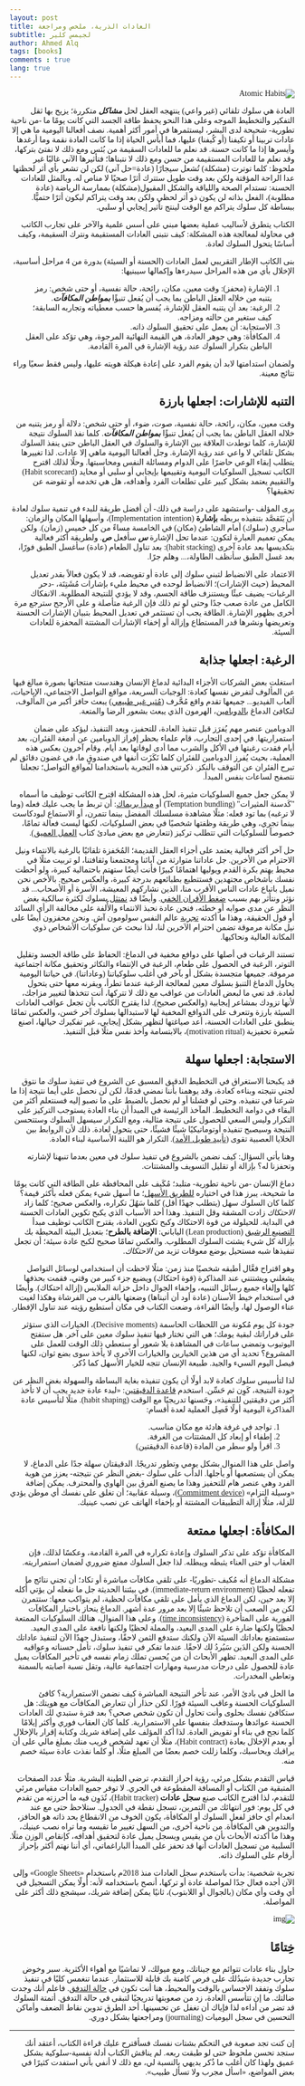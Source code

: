```yaml
---
layout: post
title: العادات الذرية، ملخص ومراجعة
subtitle: لجيمس كلير
author: Ahmed Alq
tags: [books]
comments : true
lang: true
---
```


<div dir="rtl" style="font-family: 'Amiri', serif;" markdown="1">

![Atomic Habits](https://d33wubrfki0l68.cloudfront.net/0f41f9f42d59d6088234e0870bc818917f5da89a/2e5a1/images/atomic-habits_gallery_hi-res_04.jpg)

العادة هي سلوك تلقائي (غير واعي) ينتهجه العقل لحل ***مشاكل*** متكررة؛ يزيح بها ثقل التفكير والتخطيط الموجه وعلى هذا النحو يحفظ طاقة الجسد التي كانت يومًا ما -من ناحية تطورية- شحيحة لدى البشر، ليستثمرها في أمور أكثر أهمية. نصف أفعالنا اليومية ما هي إلا عادات تربينا أو تكيفنا (أو كُيفنا) عليها، فما أبأس الحياة إذا ما كانت العادة نقمة وما أرغدها وأيسرها إذا ما كانت حسنة. قد نعلم ما للعادات السقيمة من بُئس ومع ذلك لا نفتئ بتركها، وقد نعلم ما للعادات المستقيمة من حسن ومع ذلك لا نتبناها؛ فتأثيرها الآني غالبًا غير ملحوظ: كلما توترت (مشكلة) تُشعل سيجارًا (عادة=حل آني) لكن لن تشعر بأي أثر لحظتها عدا الراحة المؤقتة ولكن بعد وقت طويل ستترك أثرًا صحيًا لا مناص له. وبالمثل للعادات الحسنة: تستدام الصحة واللياقة والشكل المقبول(مشكلة) بممارسة الرياضة (عادة مطلوبة)، الفعل بذاته لن يكون ذو أثر لحظي ولكن بعد وقت يتراكم ليكون أثرًا حتميًّا. ببساطة كل سلوك يتراكم مع الوقت لينتج تأثير إيجابي أو سلبي. 

الكتاب يتطرق لأساليب عملية بعضها مبني على أسس علمية والآخر على تجارب الكاتب في محاولة لمعالجة هذه المشكلة: كيف نتبنى العادات المستقيمة ونترك السقيمة، وكيف أساسًا يتحول السلوك لعادة.

بنى الكاتب الإطار التقريبي لعمل العادات (الحسنة أو السيئة) بدورة من 4 مراحل أساسية، الإخلال بأي من هذه المراحل سيدرءها وإكمالها سيبنيها: 

1. الإشارة (محفز): وقت معين، مكان، رائحة، حالة نفسية، أو حتى شخص: رمز يتنبه من خلاله العقل الباطن بما يجب أن يُفعل تنبؤًا ***بمواطن المكافآت***.
2. الرغبة: بعد أن يتنبه العقل للإشارة، يُفسرها حسب معطياته وتجاربه السابقة؛ كيف ستغير من حالته ومزاجه. 
3. الاستجابة: أن يعمل على تحقيق السلوك ذاته. 
4. المكافأة: وهي جوهر العادة، هي القيمة النهائية المرجوة، وهي تؤكد على العقل الباطن بتكرار السلوك عند رؤية الإشارة في المرة القادمة.

ولضمان استدامتها لابد أن يقوم الفرد على إعادة هيكلة هويته عليها، وليس فقط سعيًا وراء نتائج معينة. 

## التنبه للإشارات: اجعلها بارزة

 وقت معين، مكان، رائحة، حالة نفسية، صوت، ضوء، أو حتى شخص: دلالة أو رمز يتنبه من خلاله العقل الباطن بما يجب أن يُفعل تنبؤًا ***بمواطن المكافآت***. كلما نفذ السلوك نتيجة للإشارة، كلما توطدت العلاقة بين الإشارة والسلوك في العقل الباطن حتى ينفذ السلوك بشكل تلقائي لا واعي عند رؤية الإشارة. وجل أفعالنا اليومية ماهي إلا عادات. لذا تغييرها يتطلب إبقاء الوعي حاضرًا على الدوام ومسائلة النفس ومحاسبتها. وحلًا لذلك اقترح الكاتب تسجيل السلوكيات اليومية وتقييمها بإيجابي أو سلبي أو محايد (Habit scorecard) والتقييم يعتمد بشكل كبير على تطلعات الفرد وأهدافه، هل هي تخدمه أو تقوضه عن تحقيقها؟ 

 يرى المؤلف -واستشهد على دراسة في ذلك- أن أفضل طريقة للبدء في تنمية سلوك لعادة أن يَتَقصَّد بتنفيذه بربطه **بإشارة** (Implementation intention)، وأسهلها المكان والزمان: سأجري (سلوك) أمام الشاطئ (مكان) في الخامسة مساءً من كل خميس (زمان). ولكن يمكن تعميم العبارة لتكون: عندما تحل الإشارة ***س*** سأفعل ***ص***. ولطريقة أكثر فعالية بتكديسها بعد عادة آخرى (habit stacking): بعد تناول الطعام (عادة) سأغسل الطبق فورًا، بعد غسل الطبق سأنظف الطاولة،... وهلم جرًا. 

الاعتماد على الانضباط لتبني سلوك إلى عادة أو تقويضه، قد لا يكون فعالاً بقدر تعديل المحيط (حيث الإشارات)؛ الانضباط لوحده في محيط مليء بإشارات مُشَتِتَة، -دحر الرغبات- يضيف عبئًا ويستنزف طاقة الجسم، وقد لا يؤدي للنتيجة المطلوبة. الانفكاك الكامل من عادة صعب جدًا وحتى لو تم ذلك فإن الرغبة متأصلة و على الأرجح سترجع مرة أخرى بظهور الإشارة. الطاقة يجب أن تستثمر في تعديل المحيط بتبيان الإشارات الحسنة وتعريضها ونشرها قدر المستطاع وإزالة أو إخفاء الإشارات المشتتة المحفزة للعادات السيئة. 

## الرغبة: اجعلها جذابة 

استغلت بعض الشركات الأجزاء البدائية لدماغ الإنسان وهندست منتجاتها بصورة مبالغ فيها عن المألوف لتفرض نفسها كعادة: الوجبات السريعة، مواقع التواصل الاجتماعي، الإباحيات، ألعاب الفيديو... جميعها تقدم واقع مُحَّرف ([مُثير غير طبيعي](https://en.wikipedia.org/wiki/Supernormal_stimulus)) يبعث حافز أكبر من المألوف، لتكافئ الدماغ [بالدوبامين](https://www.psychologytoday.com/intl/basics/dopamine)، الهرمون الذي يبعث بشعور الرضا والمتعة. 

الدوبامين عنصر مهم يُفرَز قبل تنفيذ العادة، للتحفيز، وبعد التنفيذ، ليؤكد على ضمان استمراريتها. في إحدى التجارب، قام علماء بحظر إفراز الدوبامين عن أدمغة الفئران، بعد أيام فقدت رغبتها في الأكل والشرب مما أدى لوفاتها بعد أيام. وقام آخرون بعكس هذه العملية، بحيث يُفرز الدوبامين للفئران كلما نَكَزَت أنفها في صندوقٍ ما، في غضون دقائق لم تبرح الفئران عن التوقف بالنكز. ذكرتني هذه التجربة باستخدامنا لمواقع التواصل؛ تجعلنا نتصفح لساعات بنفس المبدأ. 

لا يمكن جعل جميع السلوكيات مثيرة، لحل هذه المشكلة اقترح الكاتب توظيف ما أسماه "كَدسنة المثيرات" (Temptation bundling) أو [مبدأ بريماك](https://en.wikipedia.org/wiki/Premack%27s_principle): أن تربط ما يجب عليك فعله (وما لا ترغبه) بما تود فعله: مثلًا مشاهدة مسلسلك المفضل بينما تتمرن، أو الاستماع لبودكاست بينما تجري، وهي طريقة وظفتها شخصيًا في بعض السلوكيات، لكنها ليست فعالة تمامًا، خصوصاً للسلوكيات التي تتطلب تركيز (تتعارض مع بعض مبادئ كتاب [العمل العميق](https://www.goodreads.com/book/show/25744928-deep-work)).

حل آخر أكثر فعالية يعتمد على أجزاء العقل القديمة؛ المُحَفزة تلقائيًا بالرغبة بالانتماء ونيل الاحترام من الأخرين. جل عاداتنا متوارثة من آبائنا ومجتمعنا وثقافتنا، لو تربيت مثلًا في محيط يهتم بكرة القدم ويوليها اهتمامًا كبيرًا فأنت أيضًا ستهتم باحتمالية كبيرة، ولو أحطت نفسك بأشخاص مجتهدين فستتطبع بطبائعهم بدرجة كبيرة، والعكس صحيح. بالأخص نحن نميل باتباع عادات الناس الأقرب منا، الذين نشاركهم المعيشة، الأسرة أو الأصحاب... قد نؤثر ونتأثر بهم بسبب [ضغط الأقران الخفي](https://ar.wikipedia.org/wiki/%D8%B6%D8%BA%D8%B7_%D8%A7%D9%84%D8%A3%D9%82%D8%B1%D8%A7%D9%86). وأيضًا قد [نمتثل](https://ar.wikipedia.org/wiki/%D8%A7%D9%85%D8%AA%D8%AB%D8%A7%D9%84_(%D8%B9%D9%84%D9%85_%D9%86%D9%81%D8%B3)) بسلوك لكثرة سالكية بغض النظر عن مدى صوابه أو خطئه، فنحن عادة نحبذ الانتماء والأُلفة على مخالفة الرأي السائد أو قول الحقيقة، وهذا ما أكدته [تجربة](https://www.youtube.com/watch?v=NyDDyT1lDhA) عالم النفس سولومون آش. ونحن محفزون أيضًا على نيل مكانة مرموقة تضمن احترام الآخرين لنا، لذا نبحث عن سلوكيات الأشخاص ذوي المكانة العالية ونحاكيها.

تستند الرغبات في أصلها على دوافع مخفية في الدماغ: الحفاظ على طاقة الجسد وتقليل التوتر، الرغبة في الحصول على طعام، الرغبة في الإنتماء والتكاثر وتحقيق مكانة اجتماعية مرموقة. جميعها متجسدة بشكل أو بآخر في أغلب سلوكياتنا (وعاداتنا). في حياتنا اليومية يحاول الدماغ التنبؤ بسلوك معين لمعالجة الرغبة عندما تطرأ، ويقرنه معها حتى يتحول لعادة. قد تعي ما لبعض العادات من عواقب مع ذلك لا تتركها، أنت تتخذها لتغيير مزاجك، لأنها تزودك بمشاعر إيجابية (والعكس صحيح). لذا يقترح الكاتب بأن تجعل عواقب العادات السيئة بارزة وتتعرف على الدوافع المخفية لها لاستبدالها بسلوك آخر حَسن، والعكس تمامًا ينطبق على العادات الحسنة، أعد صياغتها لتظهر بشكل إيجابي، غير تفكيرك حيالها، اصنع شَعيرة تحفيزية (motivation ritual)، بالابتسامة وأخذ نفس مثلًا قبل التنفيذ.   

## الاستجابة: اجعلها سهلة

قد يكبحنا الاستغراق في التخطيط الدقيق المسبق عن الشروع في تنفيذ سلوك ما نتوق لجني نتيجته وبناءه كعادة، وقد يوهمنا بأننا نمضي قدمًا، لكن لن نحصل على أيما نتيجة إذا ما شرعنا في تنفيذه. وحتى لو فشلنا أو لم نحصل بالضبط على ما نصبو إليه فسنتعلم أكثر من البقاء في دوامة التخطيط. المآخذ الرئيسة في المبدأ أن بناء العادة يستوجب التركيز على التكرار وليس السعي للحصول على نتيجة مثالية، ومع التكرار سيسهل السلوك وستتحسن النتيجة وسيصبح تنفيذه أوتوماتيكيًا شيئًا فشيئًا، حتى يتحول لعادة. ذلك لأن الروابط بين الخلايا العصبية تقوى ([تأييد طويل الأمد](https://ar.wikipedia.org/wiki/%D8%AA%D8%A3%D9%8A%D9%8A%D8%AF_%D8%B7%D9%88%D9%8A%D9%84_%D8%A7%D9%84%D8%A3%D9%85%D8%AF)). التكرار هو اللبنة الأساسية لبناء العادة. 

وهنا يأتي السؤال: كيف نضمن بالشروع في تنفيذ سلوك في معين بعدما تنبهنا لإشارته وتحفزنا له؟ بإزالة أو تقليل التسويف والمشتتات.

دماغ الإنسان -من ناحية تطورية- متلبد؛ مُكَيف على المحافظة على الطاقة التي كانت يومًا ما شحيحة، يبرز هذا في اختياره [للطريق الأسهل](https://en.wikipedia.org/wiki/Path_of_least_resistance)؛ ما أسهل شيء يمكن فعله بأكثر قيمة؟ كلما كان السلوك سهل (يتطلب جهدًا أقل) كلما سَهُلَ تكراره، والعكس صحيح؛ كلما زاد *الاحتكاك* زادت المشقة وقل التنفيذ. وهذا أحد الأسباب الذي يكبح تكوين العادات الحسنة في البداية. للحيلولة من قوة الاحتكاك وكبح تكوين العادة، يقترح الكاتب توظيف مبدأ [التصنيع الرشيق](https://ar.wikipedia.org/wiki/%D8%AA%D8%B5%D9%86%D9%8A%D8%B9_%D8%B1%D8%B4%D9%8A%D9%82) (Lean production) الياباني: **الإضافة بالطرح**؛ بتعديل البيئة المحيطة بك بإزالة كل شيء يشتت السلوك المطلوب. والعكس تمامًا صحيح لكبح عادة سيئة؛ أن تجعل تنفيذها شبه مستحيل بوضع معوقات تزيد من *الاحتكاك*.     

وهو اقتراح فعَّال أطبقه شخصيًا منذ زمن: مثلًا لاحظت أن استخدامي لوسائل التواصل يشغلني ويشتتني عند المذاكرة (قوة احتكاك) ويضيع جزء كبير من وقتي، فقمت بحذفها كلها وإلغاء جميع رسائل التنبيه، وإخفاء الجوال داخل خزانة الملابس (إزالة احتكاك). وأيضًا في استخدام خيط الأسنان (عادة أود أن أتبناها) وضعتها بالقرب من الفرشاة وهكذا لغيت عناء الوصول لها، وأيضًا القراءة، وضعت الكتاب في مكان أستطيع رؤيته عند تناول الإفطار. 

جودة كل يوم مُكونة من اللحظات الحاسمة (Decisive moments)، الخيارات الذي ستؤثر على قراراتك لبقية يومك؛ هي التي تختار فيها تنفيذ سلوك معين على آخر. هل ستفتح اليوتيوب وتمضي ساعات في المشاهدة بلا شعور أو ستعطي ذلك الوقت للعمل على المشروع؟ تحديد أي من هذين الخيارين والخيارات الأخرى لا يأخذ سوى بضع ثوان، لكنها فيصل اليوم السيء والجيد. طبيعة الإنسان تتجه للخيار الأسهل كما ذُكر. 

لذا لتأسيس سلوك كعادة لابد أولًا أن يكون تنفيذه بغاية البساطة والسهولة بغض النظر عن جودة النتيجة، كَوِن ثم حَسِّن. استخدم [قاعدة الدقيقتين](https://jamesclear.com/how-to-stop-procrastinating): «لبدء عادة جديد يجب أن لا تأخذ أكثر من دقيقتين للتنفيذ»، وحَسنها تدريجيًا مع الوقت (habit shaping). مثلًا  لتأسيس عادة المذاكرة اليومية أولًا فَصِل العملية لعدة أقسام:

1. تواجد في غرفة هادئة مع مكان مناسب.
2.  إطفاء أو إبعاد كل المشتتات من الغرفة.
3.  اقرأ ولو سطر من المادة (قاعدة الدقيقتين)

واصل على هذا المنوال بشكل يومي وتطور تدريجًا. الدقيقتان سهلة جدًا على الدماغ، لا يمكن أن يستصعبها أو يأجلها. الدأب على سلوك -بغض النظر عن نتيجته- يعزز من هوية الفرد وهي عنصر هام للتحفيز وهذا ما يصنع الفرق بين الهاوي والمحترف. يمكن إضافة «وسيلة التزام» ([Commitment device](https://en.wikipedia.org/wiki/Commitment_device))، وسيلة عقابية؛ أن تغلق على نفسك أي موطن يؤدي للزلة، مثلًا إزالة التطبيقات المشتتة أو بإخفاء الهاتف عن نصب عينيك.   

## المكافأة: اجعلها ممتعة

المكافأة تؤكد على تذكر السلوك وإعادة تكراره في المرة القادمة، وعكسًا لذلك، فإن العقاب أو حتى العناء يثبطه ويبطله. لذا جعل السلوك ممتع ضروري لضمان استمراريته. 

مشكلة الدماغ أنه مُكيف -تطوريًا- على تلقي مكافآت مباشرة أو تكاد؛ أن تجني نتائج ما تفعله لحظيًا (immediate-return environment). في بيئتنا الحديثة جل ما نفعله لن يؤتي أُكله إلا بعد حين، لكن الدماغ الذي يأمل على تلقي مكافآت لحظية، لم يتواكب معها: ستتمرن لكن من الصعب أن تلاحظ شيئًا إلا بعد مرور عدة أشهر. الدماغ ينحاز باختيار المكافآت الفورية على المتأخرة ([time inconsistency](https://en.wikipedia.org/wiki/Dynamic_inconsistency)). وعلى هذا المنوال، هنالك السلوكيات الممتعة لحظيًا ولكنها ضارة على المدى البعيد، والمملة لحظيًا ولكنها نافعة على المدى البعيد. ستستمتع بعاداتك السيئة الآن ولكنك ستدفع الثمن لاحقًا، وستبذل جهدًا الآن لتنفيذ عاداتك الحسنة ولكن الدَين سَيُردُ لك لاحقًا. عندما تفكر في تنفيذ سلوك، تأمل حسناته وعواقبه على المدى البعيد. تظهر الأبحاث أن من يُحسن تملك زمام نفسه في تأخير المكافآت يميل عادة للحصول على درجات مدرسية ومهارات اجتماعية عالية، وتقل نسبة اصابته بالسمنة وتعاطي المخدرات. 

ما الحل في بادئ الأمر، عند تأخر النتيجة المباشرة كيف نضمن الاستمرارية؟ كافئ السلوكيات الحسنة وعاقب السيئة فورًا.  لكن حذار أن تتعارض المكافآت مع هويتك: هل ستكافئ نفسك بحلوى وأنت تحاول أن تكون شخص صحي؟ بعد فترة ستبدي لك العادات الحسنة عوائدها وستدفعك بنفسها على الاستمرارية. كلما كان العقاب فوري وأكثر إيلامًا كلما نجح في بناء أو تقويض العادة.  لذا أكد المؤلف على إضافة شريك وكتابة إقرار بالإخلال أو بعدم الإخلال بعادة (Habit contract)، مثلًا أن تعهد لشخص قريب منك بمبلغ مالي على أن يراقبك ويحاسبك، وكلما زللت خصم بعضًا من المبلغ مثلًا، أو كلما نفذت عادة سيئة خصم منه.  



قياس التقدم بشكل مرئي، رؤية احراز التقدم، ترضي الطينة البشرية. مثلًا عدد الصفحات المتبقية من الكتاب أو المسافة المقطوعة في الجري. لا توفر جميع العادات مقياس مرئي للتقدم، لذا اقترح الكاتب صنع **سجل عادات** (Habit tracker)، تُدَوِن فيه ما أحرزته من تقدم في كل يوم: فور انتهائك من التمرين، تسجل نقطة في الجدول. ستلاحظ حتى مع عند انعدام أي حافز لفعل السلوك أو المكافأة، يكون الخوف من الانقطاع بحد ذاته هو الحافز، والتدوين هي المكافأة. من ناحية آخرى، من السهل تغيير ما تقيسه وما تراه نصب عينيك، وهذا ما أكدته الأبحاث بأن من يقيس ويسجل يميل عادة لتحقيق أهدافه، كإنقاص الوزن مثلًا. السلبية من تسجيل العادات أنها قد تحفز على المبدأ الباراغماتي، أي أننا نهتم أكثر بإحراز أرقام على السلوك ذاته. 

تجربة شخصية: بدأت باستخدم سجل العادات منذ 2018م باستخدام «Google Sheets» وإلى الآن أجده فعال جدًا لمواصلة عادة أو تركها، أنصح باستخدامه لأنه: أولًا يمكن التسجيل في أي وقت وأي مكان (بالجوال أو اللابتوب)، ثانيًا يمكن إضافة شريك، سيشجع ذلك أكثر على المواصلة. 

![img](https://jamesclear.com/wp-content/uploads/2019/01/habit-tracker-styles.jpg)

## خِتامًا

حاول بناء عادات تتوائم مع جيناتك، ومع ميولك، لا تماشيًا مع أهواء الأكثرية. سبر وخوض تجارب جديدة سَيدُلك على فرص  كامنة بك قابلة للاستثمار. عندما تنغمس كليًا في تنفيذ سلوك وتفقد الاحساس بالوقت والمحيط، هنا أنت تكون في [حالة التدفق](https://ar.wikipedia.org/wiki/%D8%AA%D8%AF%D9%81%D9%82_(%D8%B9%D9%84%D9%85_%D8%A7%D9%84%D9%86%D9%81%D8%B3)). فاعلم أنك وجدت ضالتك. ما إن تتأسس العادة، زد من صعوبتها تدريجيًا لتبقى في حالة التدفق. أتمتة السلوك قد تضر من أداءه لذا فإياك أن تغفل عن تحسينها. أحد الطرق تدوين نقاط الضعف وأماكن التحسين في سجل اليوميات (journaling) ومراجعتها بشكل دوري. 

------

إن كنت تجد صعوبة في التحكم بشتات نفسك فسأقترح عليك قراءة الكتاب، أعتقد أنك ستجد تحسن ملحوظ حتى لو طبقت ربعه. لم يناقش الكتاب أدلة نفسية-سلوكية بشكل عميق ولهذا كان أغلب ما ذُكر  بديهي بالنسبة لي، مع ذلك لا أنفي بأني استفدت كثيرًا في بعض المواضع، «اسأل مجرب ولا تسأل طبيب».
